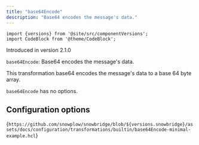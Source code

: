 ```yaml
---
title: "base64Encode"
description: "Base64 encodes the message's data."
---
```


```mdx-code-block
import {versions} from '@site/src/componentVersions';
import CodeBlock from '@theme/CodeBlock';
```

Introduced in version 2.1.0

`base64Encode`: Base64 encodes the message's data.

This transformation base64 encodes the message's data to a base 64 byte array.

`base64Encode` has no options.

## Configuration options

<CodeBlock language="hcl" reference>{`
https://github.com/snowplow/snowbridge/blob/${versions.snowbridge}/assets/docs/configuration/transformations/builtin/base64Encode-minimal-example.hcl
`}</CodeBlock>
